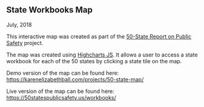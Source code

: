 ## State Workbooks Map

July, 2018

This interactive map was created as part of the [50-State Report on Public Safety](https://50statespublicsafety.us/) project.

The map was created using [Highcharts JS](https://www.highcharts.com/). It allows a user to access a state workbook for each of the 50 states by clicking a state tile on the map.

Demo version of the map can be found here: <https://karenelizabethball.com/projects/50-state-map/>

Live version of the map can be found here: <https://50statespublicsafety.us/workbooks/>
